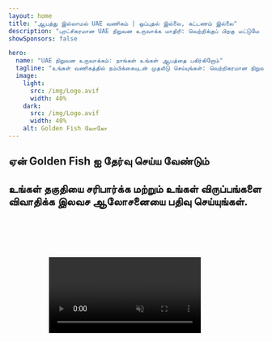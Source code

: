 ```yaml
---
layout: home
title: "ஆபத்து இல்லாமல் UAE வணிகம் | ஒப்புதல் இல்லை, கட்டணம் இல்லை"
description: "புரட்சிகரமான UAE நிறுவன உருவாக்க மாதிரி: வெற்றிக்குப் பிறகு மட்டுமே நீங்கள் கட்டணம் செலுத்துவீர்கள். 90%+ வெற்றி விகிதத்துடன் ஒவ்வொரு நிலையிலும் நிபுணர் வழிகாட்டுதல்."
showSponsors: false

hero:
  name: "UAE நிறுவன உருவாக்கம்: நாங்கள் உங்கள் ஆபத்தை பகிர்கிறோம்"
  tagline: "உங்கள் வணிகத்தில் நம்பிக்கையுடன் முதலீடு செய்யுங்கள்: வெற்றிகரமான நிறுவன பதிவுக்குப் பிறகு மட்டுமே நாங்கள் கட்டணம் பெறுகிறோம். <span class='hl'>உங்கள் வெற்றியே எங்கள் ஒரே இலக்கு</span>."
  image:
    light:
      src: /img/Logo.avif
      width: 40%
    dark:
      src: /img/Logo.avif
      width: 40%
    alt: Golden Fish லோகோ
---
```


<FeatureBlock :card="{
  title: 'உங்கள் நன்மைகள் — எங்கள் பொறுப்பு',
  details: 'சாதகமான வணிக சூழலை தேடும் சர்வதேச தொழில்முனைவோர் மற்றும் முதலீட்டாளர்களுக்கு UAE பல நன்மைகளை வழங்குகிறது. \n\n* குறைந்த வரி விகிதங்கள்: வெறும் 9% கார்ப்பரேட் வரி மற்றும் 5% VAT, தனிநபர் வருமான வரி இல்லை\n* 100% அந்நிய உரிமை: உள்ளூர் கூட்டாளிகள் இல்லாமல் உங்கள் நிறுவனத்தின் முழு கட்டுப்பாடு\n* நாணய கட்டுப்பாடுகள் இல்லை: தடையற்ற லாப திருப்பி அனுப்புதல் மற்றும் நாணய பரிமாற்றம்\n\n[முழு பட்டியலைக் காட்டு](/uae-business/company-registration/benefits-problems#benefits-of-doing-business-in-the-uae)',
  link: '/uae-business/company-registration/benefits-problems#benefits-of-doing-business-in-the-uae',
  src: {
    light: '/img/iStock-2051326997.avif',
    dark: '/img/iStock-1448478309.jpg',
    width: '100%'
  },
  inversion: false
}" />

<FeatureBlock :card="{
  title: 'நாம் ஒன்றாக எதிர்கொள்ளும் சவால்கள்',
  details: 'UAE பல நன்மைகளை வழங்கினாலும், செயல்பாடுகளை நிறுவும்போது சாத்தியமான சவால்களை வணிகங்கள் அறிந்திருக்க வேண்டும். \n\n* சிக்கலான ஒழுங்குமுறை சூழல்: எமிரேட்டுகள் மற்றும் Free Zone களில் வெவ்வேறு விதிமுறைகள்\n* பொருளாதார அடிப்படை தேவைகள்: குறிப்பிட்ட செயல்பாடுகளுக்கு உள்ளூர் ஊழியர்கள் மற்றும் உடல் அலுவலக இடம் தேவை\n* அதிக ஆரம்ப செலவுகள்: பதிவு கட்டணங்கள், ஆவணங்கள் மற்றும் கட்டாய அலுவலக வாடகை\n\n[முழு பட்டியலைக் காட்டு](/uae-business/company-registration/benefits-problems#disadvantages-of-doing-business-in-the-uae)',
  link: '/uae-business/company-registration/benefits-problems#disadvantages-of-doing-business-in-the-uae',
  src: {
    light: '/img/iStock-1299393716.avif',
    dark: '/img/iStock-2149731304.avif',
    width: '100%'
  },
  inversion: true
}" />

<FeatureBlock :card="{
  title: 'முழு ஆதரவு: படிப்படியாக உங்களுடன்',
  details: '**Free Zone, Offshore, Mainland, Branch** ஆகியவற்றில் நிறுவனங்களை அமைப்பதற்கான முழுமையான வழிகாட்டி. \n\n* Free Zones மற்றும் Mainland இல் 100% அந்நிய உரிமை கிடைக்கும்\n* குறைந்த வரி விகிதங்கள் - 9% கார்ப்பரேட் வரி மட்டுமே\n* நாணய கட்டுப்பாடுகள் இல்லை - எளிதான மூலதன திருப்பி அனுப்புதல்\n\n[மேலும் அறிக](/uae-business/company-registration/overview)',
  link: '/uae-business/company-registration/overview',
  src: {
    light: '/video/iStock-1204982076.mp4',
    dark: '/video/iStock-1269162753.mp4',
    width: '100%'
  },
  inversion: false
}" />

<FeatureCards :features="[
  {
    title: 'வங்கி கணக்கு திறத்தல்',
    details: 'UAE இன் நம்பகமான வங்கிகளுடன் வணிக அல்லது தனிப்பட்ட **வங்கி கணக்குகளை** எளிதாகத் திறக்கவும்.',
    items: [
      'அரசு ஒப்புதல்களுக்கான முழு PRO சேவைகள்',
      'முழுமையான வங்கி தொகுப்பு அமைப்பு',
      '96% வெற்றி விகிதம்'
    ],
    linkText: 'மேலும் அறிக',
    link: '/uae-business/offer/banking/',
    icon: {
      light: '/img/iStock-2153786564.avif',
      dark: '/img/iStock-2166793628.avif',
      alt: 'வங்கி சேவைகள்'
    }
  },
  {
    title: 'Golden Visa & குடியிருப்பு',
    details: 'தடையற்ற விண்ணப்ப செயல்முறையுடன் நீண்டகால குடியிருப்புக்கான UAE **Golden Visa** ஐப் பெறுங்கள்.',
    items: [
      '**ஒவ்வொரு 6 மாதங்களுக்கும் UAE க்குள் நுழைய வேண்டிய அவசியம் இல்லை**',
      'தகுதி நிபந்தனைகளை பராமரிக்கும்போது புதுப்பிப்பு விருப்பத்துடன் 10 ஆண்டுகள் செல்லுபடியாகும்',
      '92% வெற்றி விகிதம்'
    ],
    linkText: 'மேலும் அறிக',
    link: '/uae-business/offer/golden-visa/',
    icon: {
      light: '/img/iStock-1312241253.avif',
      dark: '/img/ILONMASKID.webp',
      alt: 'விசா சேவைகள்'
    }
  },
  {
    title: 'எங்கள் கார்ப்பரேட் சேவைகளை மேலும் ஆராயுங்கள்',
    details: '',
    items: [],
    linkText: 'மேலும் அறிக',
    link: '/uae-business/company-registration/insights/incorporation-steps',
    icon: {
      light: '/img/iStock-473502112.avif',
      dark: '/img/iStock-1160827423.avif',
      alt: 'கூடுதல் சேவைகள்'
    }
  }
]" />

## ஏன் Golden Fish ஐ தேர்வு செய்ய வேண்டும்

<BenefitsList :features="[
  {
    icon: '🏢',
    title: 'உள்ளூர் UAE நிபுணத்துவம்',
    text: 'துபாயில் உள்ள அர்ப்பணிப்பு மிக்க நிபுணர்கள் செயல்முறையின் ஒவ்வொரு படியிலும் நிபுணத்துவ வழிகாட்டுதலை வழங்குகிறார்கள்.'
  },
  {
    icon: '📊',
    title: 'நிரூபிக்கப்பட்ட வெற்றி விகிதம்',
    text: 'எங்களின் பிரீமியம் செயலாக்கத்தின் மூலம் நூற்றுக்கணக்கான விசாக்கள், வங்கி கணக்குகள் மற்றும் நிறுவன பதிவுகளுடன் 90% க்கும் மேல் ஒப்புதல் விகிதம்.'
  },
  {
    icon: '💸',
    title: '**வெற்றி அடிப்படையிலான கட்டணங்கள்**',
    text: '[ஒப்புதலுக்குப் பிறகு மட்டுமே செலுத்துங்கள்](/uae-business/benefits/success-based-fees). மறைக்கப்பட்ட செலவுகள் இல்லாமல் முழுமையான வெளிப்படைத்தன்மை.'
  },
]" />

## உங்கள் தகுதியை சரிபார்க்க மற்றும் உங்கள் விருப்பங்களை விவாதிக்க இலவச ஆலோசனையை பதிவு செய்யுங்கள்.

<video  autoplay muted playsinline style="padding: 80px" >
  <source src="/img/iStock-2185906461.mp4" type="video/mp4">
</video>

<ContactFormModal 
  formName="Golden Visa [offer]" 
  buttonText="இலவச ஆலோசனையைப் பெறுங்கள்" 
  categoryLabel="தேவையான ஆதரவு நிலை: *" 
  categoryPlaceholderText="உங்கள் ஆதரவு நிலையைத் தேர்வு செய்யவும்"
  messageLabel="உங்கள் ஆலோசனைக்கு தயாராக உதவுங்கள் (பரிந்துரைக்கப்படுகிறது)"
  messagePlaceholderText="உங்கள் விருப்பங்கள், குடும்ப உறுப்பினர்கள், காலக்கெடு அல்லது குறிப்பிட்ட கேள்விகள் பற்றி எங்களிடம் கூறுங்கள்"
  :services="[
  'அடிப்படை — அத்தியாவசிய ஆவணங்கள் மற்றும் ஆலோசனைகள் மட்டும்',
  'நிலையான — முக்கிய கட்டங்களில் முழுமையான ஆவணங்கள் மற்றும் வழிகாட்டுதல்',
  'விரிவான — உங்களிடமிருந்து குறைந்தபட்ச ஈடுபாட்டுடன் முழு சேவை செயல்முறை மேலாண்மை',
  'தனிப்பயன் — குறிப்பிட்ட விவரங்கள் மற்றும் சிறப்பு தேவைகளை விவாதிக்க வேண்டும்',
  ]"/>

<!-- <ImageGrid :images="[
  { src: '/img/ILONMASKID.webp', href: './immigration.md', alt: 'UAE குடியேற்றம்' },
  { src: '/img/ILONMASKID.webp', href: './immigration.md', alt: 'UAE குடியேற்றம்' },
]"/> -->